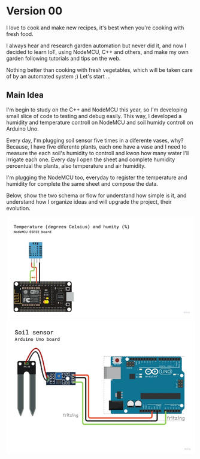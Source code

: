 # Version 00

I love to cook and make new recipes, it's best when you're cooking with fresh food.

I always hear and research garden automation but never did it, and now I decided to learn IoT, using NodeMCU, C++ and others, and make my own garden following tutorials and tips on the web.

Nothing better than cooking with fresh vegetables, which will be taken care of by an automated system ;) Let's start ...

## Main Idea

I'm begin to study on the C++ and NodeMCU this year, so I'm developing small slice of code to testing and debug easily. This way, I developed a humidity and temperature controll on NodeMCU and soil humidy controll on Arduino Uno.

Every day, I'm plugging soil sensor five times in a diferente vases, why? Because, I have five diferente plants, each one have a vase and I need to measure the each soil's humidity to controll and kwon how many water I'll irrigate each one. Every day I open the sheet and complete humidity percentual the plants, also temperature and air humidity.

I'm plugging the NodeMCU too, everyday to register the temperature and humidity for complete the same sheet and compose the data.

Below, show the two schema or flow for understand how simple is it, and understand how I organize ideas and will upgrade the project, their evolution.

<center>
  <img src="https://github.com/marcelo559/vegetable-garden/blob/main/version-00-Sensors/humidity-temperature-sensor/draw-th-sensor-Vegetable-Garden-Version-00.jpg" />

  <img src="https://github.com/marcelo559/vegetable-garden/blob/main/version-00-Sensors/soil-moisture-sensor/draw-soil-sensor-Vegetable-Garden-Version-00.jpg" />
</center>
